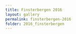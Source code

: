 ```yaml
---
title: Finsterbergen 2016
layout: gallery
permalink: finsterbergen-2016
folder: 2016_finsterbergen
---
```

